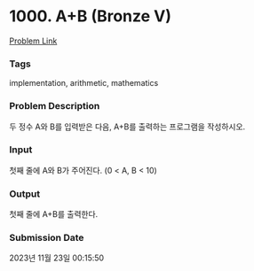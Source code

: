 # 1000. A+B (Bronze V) 

[Problem Link](https://www.acmicpc.net/problem/1000) 

### Tags

implementation, arithmetic, mathematics

### Problem Description

<p>두 정수 A와 B를 입력받은 다음, A+B를 출력하는 프로그램을 작성하시오.</p>

### Input

 <p>첫째 줄에 A와 B가 주어진다. (0 < A, B < 10)</p>

### Output

 <p>첫째 줄에 A+B를 출력한다.</p>

### Submission Date

2023년 11월 23일 00:15:50


